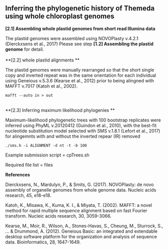 
## Inferring the phylogenetic history of Themeda using whole chloroplast genomes

**[2.1] Assembling whole plastid genomes from short read Illumina data**

The plastid genomes were assembled using NOVOPlasty v.4.2.1 (Dierckxsens et al., 2017) Please see step **[1.2] Assembling the plastid genome** for detail. 
<br/><br/>
**[2.2] whole plastid alignments **

The plastid genomes were manually rearranged so that the short single copy and inverted repeat was in the same orientation for each individual using Geneious v.5.3.6 (Kearse et al., 2012) prior to being alingned with MAFFT v.7017 (Katoh et al., 2002).

`mafft --auto in > out`
<br/><br/>

**[2.3] Inferring maximum likelihood phylogenies **

Maximum-likelihood phylogenetic trees with 100 bootstrap replicates were inferred using PhyML v.20120412 (Guindon et al., 2010), with the best-fit nucleotide substitution model selected with SMS v.1.8.1 (Lefort et al., 2017) for alingemnts with and without the inverted repear (IR) removed

`./sms.h -i ALIGNMENT -d nt -t -b 100`

Example submission script = cpTrees.sh

Required file list = files

**References**

Dierckxsens, N., Mardulyn, P., & Smits, G. (2017). NOVOPlasty: de novo assembly of organelle genomes from whole genome data. Nucleic acids research, 45, e18-e18.

Katoh, K., Misawa, K., Kuma, K. I., & Miyata, T. (2002). MAFFT: a novel method for rapid multiple sequence alignment based on fast Fourier transform. Nucleic acids research, 30, 3059-3066.

Kearse, M., Moir, R., Wilson, A., Stones-Havas, S., Cheung, M., Sturrock, S., ... & Drummond, A. (2012). Geneious Basic: an integrated and extendable desktop software platform for the organization and analysis of sequence data. Bioinformatics, 28, 1647-1649.
